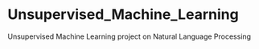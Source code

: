 # Unsupervised_Machine_Learning
Unsupervised Machine Learning project on Natural Language Processing
